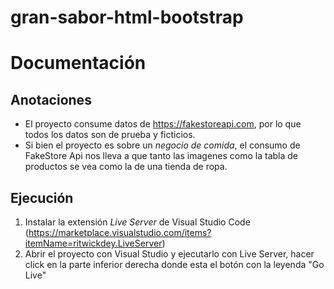 # gran-sabor-html-bootstrap

# Documentación
## Anotaciones
* El proyecto consume datos de https://fakestoreapi.com, por lo que todos los datos son de prueba y ficticios.
* Si bien el proyecto es sobre un *negocio de comida*, el consumo de FakeStore Api nos lleva a que tanto las imagenes como la tabla de productos se vea como la de una tienda de ropa. 
## Ejecución
1) Instalar la extensión *Live Server* de Visual Studio Code (https://marketplace.visualstudio.com/items?itemName=ritwickdey.LiveServer)
2) Abrir el proyecto con Visual Studio y ejecutarlo con Live Server, hacer click en la parte inferior derecha donde esta el botón con la leyenda "Go Live"
